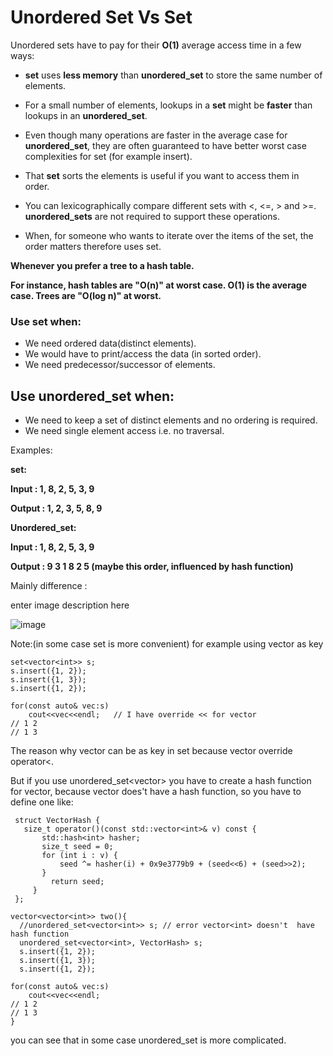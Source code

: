 
# Unordered Set Vs Set

Unordered sets have to pay for their **O(1)** average access time in a few ways:

- **set** uses **less memory** than **unordered_set** to store the same number of elements.
 
- For a small number of elements, lookups in a **set** might be **faster** than lookups in an **unordered_set**.

- Even though many operations are faster in the average case for **unordered_set**, they are often guaranteed to have better worst case complexities for set (for example insert).

- That **set** sorts the elements is useful if you want to access them in order.

- You can lexicographically compare different sets with <, <=, > and >=. **unordered_sets** are not required to support these operations.

- When, for someone who wants to iterate over the items of the set, the order matters therefore uses set.

**Whenever you prefer a tree to a hash table.**

**For instance, hash tables are "O(n)" at worst case. O(1) is the average case. Trees are "O(log n)" at worst.**


### Use set when:

- We need ordered data(distinct elements).
- We would have to print/access the data (in sorted order).
- We need predecessor/successor of elements.

## Use unordered_set when:
- We need to keep a set of distinct elements and no ordering is required.
- We need single element access i.e. no traversal.

Examples:

**set:**

**Input : 1, 8, 2, 5, 3, 9**

**Output : 1, 2, 3, 5, 8, 9**

**Unordered_set:**

**Input : 1, 8, 2, 5, 3, 9**

**Output : 9 3 1 8 2 5 (maybe this order, influenced by hash function)**

Mainly difference :

enter image description here

![image](https://user-images.githubusercontent.com/76129377/152840083-7116ec2b-48a1-45be-bfed-9488bc243e47.png)


Note:(in some case set is more convenient) for example using vector as key


    set<vector<int>> s;
    s.insert({1, 2});
    s.insert({1, 3});
    s.insert({1, 2});

    for(const auto& vec:s)
        cout<<vec<<endl;   // I have override << for vector
    // 1 2
    // 1 3 
  
The reason why vector<int> can be as key in set because vector override operator<.
                                                                                   

But if you use unordered_set<vector<int>> you have to create a hash function for vector<int>, because vector does't have a hash function, so you have to define one like:


     struct VectorHash {
       size_t operator()(const std::vector<int>& v) const {
           std::hash<int> hasher;
           size_t seed = 0;
           for (int i : v) {
               seed ^= hasher(i) + 0x9e3779b9 + (seed<<6) + (seed>>2);
           }
             return seed;
         }
     };

    vector<vector<int>> two(){
      //unordered_set<vector<int>> s; // error vector<int> doesn't  have hash function
      unordered_set<vector<int>, VectorHash> s;
      s.insert({1, 2});
      s.insert({1, 3});
      s.insert({1, 2});

    for(const auto& vec:s)
        cout<<vec<<endl;
    // 1 2
    // 1 3
    }
you can see that in some case unordered_set is more complicated.

